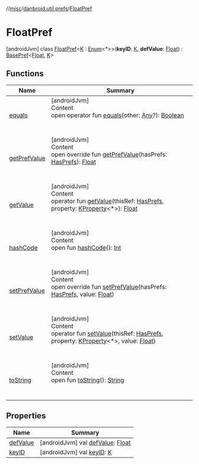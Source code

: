 //[misc](../../index.md)/[danbroid.util.prefs](../index.md)/[FloatPref](index.md)



# FloatPref  
 [androidJvm] class [FloatPref](index.md)<[K](index.md) : [Enum](https://kotlinlang.org/api/latest/jvm/stdlib/kotlin/-enum/index.html)<*>>(**keyID**: [K](index.md), **defValue**: [Float](https://kotlinlang.org/api/latest/jvm/stdlib/kotlin/-float/index.html)) : [BasePref](../-base-pref/index.md)<[Float](https://kotlinlang.org/api/latest/jvm/stdlib/kotlin/-float/index.html), [K](index.md)>    


## Functions  
  
|  Name|  Summary| 
|---|---|
| <a name="kotlin/Any/equals/#kotlin.Any?/PointingToDeclaration/"></a>[equals](../../danbroid.util.resource/-resource-utils/index.md#%5Bkotlin%2FAny%2Fequals%2F%23kotlin.Any%3F%2FPointingToDeclaration%2F%5D%2FFunctions%2F590099505)| <a name="kotlin/Any/equals/#kotlin.Any?/PointingToDeclaration/"></a>[androidJvm]  <br>Content  <br>open operator fun [equals](../../danbroid.util.resource/-resource-utils/index.md#%5Bkotlin%2FAny%2Fequals%2F%23kotlin.Any%3F%2FPointingToDeclaration%2F%5D%2FFunctions%2F590099505)(other: [Any](https://kotlinlang.org/api/latest/jvm/stdlib/kotlin/-any/index.html)?): [Boolean](https://kotlinlang.org/api/latest/jvm/stdlib/kotlin/-boolean/index.html)  <br><br><br>
| <a name="danbroid.util.prefs/FloatPref/getPrefValue/#danbroid.util.prefs.HasPrefs/PointingToDeclaration/"></a>[getPrefValue](get-pref-value.md)| <a name="danbroid.util.prefs/FloatPref/getPrefValue/#danbroid.util.prefs.HasPrefs/PointingToDeclaration/"></a>[androidJvm]  <br>Content  <br>open override fun [getPrefValue](get-pref-value.md)(hasPrefs: [HasPrefs](../-has-prefs/index.md)): [Float](https://kotlinlang.org/api/latest/jvm/stdlib/kotlin/-float/index.html)  <br><br><br>
| <a name="danbroid.util.prefs/BasePref/getValue/#danbroid.util.prefs.HasPrefs#kotlin.reflect.KProperty[*]/PointingToDeclaration/"></a>[getValue](../-base-pref/get-value.md)| <a name="danbroid.util.prefs/BasePref/getValue/#danbroid.util.prefs.HasPrefs#kotlin.reflect.KProperty[*]/PointingToDeclaration/"></a>[androidJvm]  <br>Content  <br>operator fun [getValue](../-base-pref/get-value.md)(thisRef: [HasPrefs](../-has-prefs/index.md), property: [KProperty](https://kotlinlang.org/api/latest/jvm/stdlib/kotlin.reflect/-k-property/index.html)<*>): [Float](https://kotlinlang.org/api/latest/jvm/stdlib/kotlin/-float/index.html)  <br><br><br>
| <a name="kotlin/Any/hashCode/#/PointingToDeclaration/"></a>[hashCode](../../danbroid.util.resource/-resource-utils/index.md#%5Bkotlin%2FAny%2FhashCode%2F%23%2FPointingToDeclaration%2F%5D%2FFunctions%2F590099505)| <a name="kotlin/Any/hashCode/#/PointingToDeclaration/"></a>[androidJvm]  <br>Content  <br>open fun [hashCode](../../danbroid.util.resource/-resource-utils/index.md#%5Bkotlin%2FAny%2FhashCode%2F%23%2FPointingToDeclaration%2F%5D%2FFunctions%2F590099505)(): [Int](https://kotlinlang.org/api/latest/jvm/stdlib/kotlin/-int/index.html)  <br><br><br>
| <a name="danbroid.util.prefs/FloatPref/setPrefValue/#danbroid.util.prefs.HasPrefs#kotlin.Float/PointingToDeclaration/"></a>[setPrefValue](set-pref-value.md)| <a name="danbroid.util.prefs/FloatPref/setPrefValue/#danbroid.util.prefs.HasPrefs#kotlin.Float/PointingToDeclaration/"></a>[androidJvm]  <br>Content  <br>open override fun [setPrefValue](set-pref-value.md)(hasPrefs: [HasPrefs](../-has-prefs/index.md), value: [Float](https://kotlinlang.org/api/latest/jvm/stdlib/kotlin/-float/index.html))  <br><br><br>
| <a name="danbroid.util.prefs/BasePref/setValue/#danbroid.util.prefs.HasPrefs#kotlin.reflect.KProperty[*]#kotlin.Float/PointingToDeclaration/"></a>[setValue](index.md#%5Bdanbroid.util.prefs%2FBasePref%2FsetValue%2F%23danbroid.util.prefs.HasPrefs%23kotlin.reflect.KProperty%5B*%5D%23kotlin.Float%2FPointingToDeclaration%2F%5D%2FFunctions%2F590099505)| <a name="danbroid.util.prefs/BasePref/setValue/#danbroid.util.prefs.HasPrefs#kotlin.reflect.KProperty[*]#kotlin.Float/PointingToDeclaration/"></a>[androidJvm]  <br>Content  <br>operator fun [setValue](index.md#%5Bdanbroid.util.prefs%2FBasePref%2FsetValue%2F%23danbroid.util.prefs.HasPrefs%23kotlin.reflect.KProperty%5B*%5D%23kotlin.Float%2FPointingToDeclaration%2F%5D%2FFunctions%2F590099505)(thisRef: [HasPrefs](../-has-prefs/index.md), property: [KProperty](https://kotlinlang.org/api/latest/jvm/stdlib/kotlin.reflect/-k-property/index.html)<*>, value: [Float](https://kotlinlang.org/api/latest/jvm/stdlib/kotlin/-float/index.html))  <br><br><br>
| <a name="kotlin/Any/toString/#/PointingToDeclaration/"></a>[toString](../../danbroid.util.resource/-resource-utils/index.md#%5Bkotlin%2FAny%2FtoString%2F%23%2FPointingToDeclaration%2F%5D%2FFunctions%2F590099505)| <a name="kotlin/Any/toString/#/PointingToDeclaration/"></a>[androidJvm]  <br>Content  <br>open fun [toString](../../danbroid.util.resource/-resource-utils/index.md#%5Bkotlin%2FAny%2FtoString%2F%23%2FPointingToDeclaration%2F%5D%2FFunctions%2F590099505)(): [String](https://kotlinlang.org/api/latest/jvm/stdlib/kotlin/-string/index.html)  <br><br><br>


## Properties  
  
|  Name|  Summary| 
|---|---|
| <a name="danbroid.util.prefs/FloatPref/defValue/#/PointingToDeclaration/"></a>[defValue](def-value.md)| <a name="danbroid.util.prefs/FloatPref/defValue/#/PointingToDeclaration/"></a> [androidJvm] val [defValue](def-value.md): [Float](https://kotlinlang.org/api/latest/jvm/stdlib/kotlin/-float/index.html)   <br>
| <a name="danbroid.util.prefs/FloatPref/keyID/#/PointingToDeclaration/"></a>[keyID](key-i-d.md)| <a name="danbroid.util.prefs/FloatPref/keyID/#/PointingToDeclaration/"></a> [androidJvm] val [keyID](key-i-d.md): [K](index.md)   <br>


